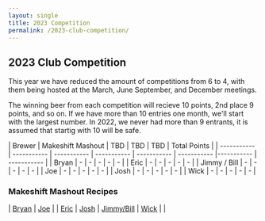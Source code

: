 ```yaml
---
layout: single
title: 2023 Competition
permalink: /2023-club-competition/
---
```

## 2023 Club Competition

This year we have reduced the amount of competitions from 6 to 4, with them being hosted at the March, June September, and December meetings. 

The winning beer from each competition will recieve 10 points, 2nd place 9 points, and so on. If we have more than 10 entries one month, we'll start with the largest number. In 2022, we never had more than 9 entrants, it is assumed that startig with 10 will be safe. 

| Brewer | Makeshift Mashout | TBD | TBD | TBD | Total Points |
| ----------- | ----------- | ----------- | ----------- | ----------- | ----------- |----------- | ----------- |
| Bryan | - | - | - | - | - |
| Eric | - | - | - | - | - |
| Jimmy / Bill |  - | - | - | - | - |
| Joe |  - | - | - | - | - |
| Josh | - | - | - | - | - |
| Wick |  - | - | - | - | - |

### Makeshift Mashout Recipes

| <a href="{% link _pages/2023-recipes/makeshift-mashout/bryan.md %}">Bryan</a> | <a href="{% link _pages/2023-recipes/makeshift-mashout/joe.md %}">Joe</a> |
| <a href="{% link _pages/2023-recipes/makeshift-mashout/eric.md %}">Eric</a> | <a href="{% link _pages/2023-recipes/makeshift-mashout/josh.md %}">Josh</a>
|  <a href="{% link _pages/2023-recipes/makeshift-mashout/jimmy-bill.md %}">Jimmy/Bill</a> |  <a href="{% link _pages/2023-recipes/makeshift-mashout/wick.md %}">Wick</a> |     |
